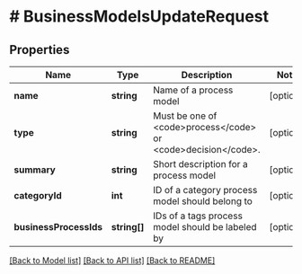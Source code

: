 # # BusinessModelsUpdateRequest

## Properties

Name | Type | Description | Notes
------------ | ------------- | ------------- | -------------
**name** | **string** | Name of a process model | [optional]
**type** | **string** | Must be one of &lt;code&gt;process&lt;/code&gt; or &lt;code&gt;decision&lt;/code&gt;. | [optional]
**summary** | **string** | Short description for a process model | [optional]
**categoryId** | **int** | ID of a category process model should belong to | [optional]
**businessProcessIds** | **string[]** | IDs of a tags process model should be labeled by | [optional]

[[Back to Model list]](../../README.md#models) [[Back to API list]](../../README.md#endpoints) [[Back to README]](../../README.md)
